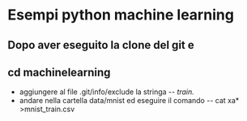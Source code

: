 # Esempi python machine learning
## Dopo aver eseguito la clone del git e
## cd machinelearning
- aggiungere al file .git/info/exclude la stringa
-- *train.*
- andare nella cartella data/mnist ed eseguire il comando
-- cat xa* >mnist_train.csv
